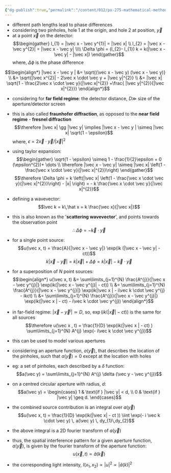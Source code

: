 ```yaml
---
{"dg-publish":true,"permalink":"/content/012/px-275-mathematical-methods/term-2/i-optics/px-275-i5-different-path-lengths/","noteIcon":"1","created":"2025-02-25T12:42:07.893+00:00","updated":"2025-04-29T17:42:18.092+01:00"}
---
```


- different path lengths lead to phase differences
- considering two pinholes, hole 1 at the origin, and hole 2 at position, $\vec y$
- at a point $\vec x$ on the detector:
$$\begin{gather}
l_{1}  = |\vec x - \vec y^{1}| = |\vec x| \\
l_{2} = |\vec x - \vec y^{2}| = |\vec x - \vec y| \\\\
\Delta \phi = (l_{2}- l_{1}) k = k(|\vec x - \vec y| - |\vec x|)
\end{gather}$$
	where, $\Delta \phi$ is the phase difference

$$\begin{align*}
|\vec x - \vec y | &= \sqrt{(\vec x - \vec y) (\vec x - \vec y)} \\
&= \sqrt{|\vec x^{2}| - 2\vec x \cdot \vec y + |\vec y|^{2}} \\
&= |\vec x| \sqrt{1 - \frac{2\vec x \cdot \vec y}{|\vec x|^{2}} +\frac{ |\vec y|^{2}}{|\vec x|^{2}}}
\end{align*}$$
- considering for **far field regime**: the detector distance, $D \gg$ size of the aperture/detector screen
- this is also called **fraunhofer diffraction**, as opposed to the **near field regime** - **fresnel diffraction**
$$\therefore |\vec x| \gg |\vec y| \implies |\vec x - \vec y | \simeq |\vec x| \sqrt{1 - \epsilon}$$
	where, $\epsilon ={2\vec x \cdot \vec y}/{|\vec x|^{2}}$
- using taylor expansion:
$$\begin{gather}
\sqrt{1 - \epsilon} \simeq 1 - \frac{1}{2}\epsilon + 0 (\epsilon^{2})+ \dots  \\
\therefore |\vec x - \vec y| \simeq |\vec x| \left(1 - \frac{\vec x \cdot \vec y}{|\vec x|^{2}}\right)
\end{gather}$$
$$\therefore \Delta \phi = k \left(|\vec x| \left(1 - \frac{\vec x \cdot \vec y}{|\vec x|^{2}}\right) - |x| \right) = - k \frac{\vec x \cdot \vec y}{|\vec x|^{2}}$$
- defining a wavevector:
$$\vec  k = k\,\hat x = k \frac{\vec x}{|\vec x|}$$
- this is also known as the '**scattering wavevector**', and points towards the observation point
$$\therefore \Delta \phi = - \vec k \cdot \vec y$$

- for a single point source: 
$$u(\vec x, t) = \frac{A}{|\vec x - \vec y|} \exp(ik (|\vec x - \vec y| - ct))$$
$$k|\vec x - \vec y| = k |\vec x | + \Delta \phi = k|\vec x | - \vec k \cdot \vec y$$

- for a superposition of $N$ point sources:
$$\begin{align*}
u(\vec x, t) &= \sum\limits_{j=1}^{N} \frac{A^{j}}{|\vec x - \vec y^{j}|} \exp(ik(|\vec x - \vec y^{j}| - ct)) \\
&= \sum\limits_{j=1}^{N} \frac{A^{j}}{|\vec x - \vec y^{j}|} \exp(ik|\vec x | - i\vec k \cdot \vec y^{j} - ikct) \\
&= \sum\limits_{j=1}^{N} \frac{A^{j}}{|\vec x - \vec y^{j}|} \exp(ik(|\vec x | - ct) - i\vec k \cdot \vec y^{j})
\end{align*}$$
- in far-field regime: $|\vec x - \vec y^{j}| \simeq D$, so, $\exp(ik(|\vec x | - ct))$ is the same for all sources
$$\therefore u(\vec x , t) = \frac{1}{D} \exp(ik(|\vec x | - ct) ) \sum\limits_{j=1}^{N} A^{j} \exp(- i\vec k \cdot \vec y^{j})$$
- this can be used to model various apertures
- considering an aperture function, $a(\vec y)$, that describes the location of the pinholes, such that $a(\vec y) = 0$ except at the location with holes
- eg: a set of pinholes, each described by a $\delta$ function:
$$a(\vec y) = \sum\limits_{j=1}^{N} A^{j} \delta (\vec y - \vec y^{j})$$
- on a centred circular aperture with radius, $d$:
$$a(\vec y) = \begin{cases} 1 & \text{if } |\vec y| < d, \\
0 & \text{if } |\vec y| \geq d.
\end{cases}$$
- the combined source contribution is an integral over $a(\vec y)$
$$u(\vec x, t) = \frac{1}{D} \exp(ik(|\vec x| - ct )) \iint \exp(- i \vec k \cdot \vec y) \, a(\vec y) \, dy_{1}\,dy_{2}$$
- the above integral is a 2D fourier transform of $a(\vec y)$
- thus, the spatial interference pattern for a given aperture function, $a(\vec y)$, is given by the fourier transform of the aperture function:
$$u(\vec x, t) \propto \tilde a(\vec k)$$
- the corresponding light intensity, $I(x_{1}, x_{2}) \propto |u|^{2} \propto |\tilde a(k)|^{2}$

